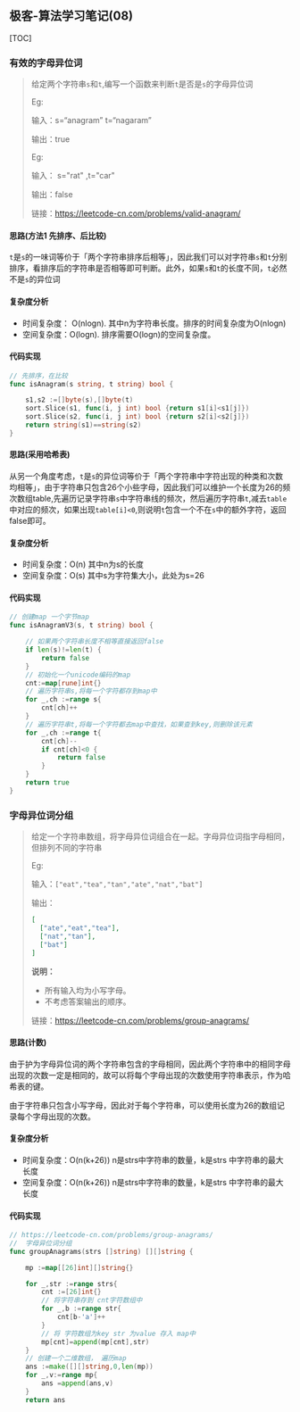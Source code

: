 ## 极客-算法学习笔记(08)

[TOC]

### 有效的字母异位词

>给定两个字符串`s`和`t`,编写一个函数来判断`t`是否是`s`的字母异位词
>
>Eg:
>
>输入：s=“anagram”  t=“nagaram”
>
>输出：true
>
>Eg:
>
>输入： s="rat" ,t="car"
>
>输出：false
>
>链接：https://leetcode-cn.com/problems/valid-anagram/



#### 思路(方法1 先排序、后比较)

`t`是`s`的一味词等价于「两个字符串排序后相等」，因此我们可以对字符串`s`和`t`分别排序，看排序后的字符串是否相等即可判断。此外，如果`s`和`t`的长度不同，`t`必然不是`s`的异位词

#### 复杂度分析

* 时间复杂度： O(nlogn). 其中n为字符串长度。排序的时间复杂度为O(nlogn)
* 空间复杂度：O(logn). 排序需要O(logn)的空间复杂度。

#### 代码实现

```go
// 先排序，在比较
func isAnagram(s string, t string) bool {

	s1,s2 :=[]byte(s),[]byte(t)
	sort.Slice(s1, func(i, j int) bool {return s1[i]<s1[j]})
	sort.Slice(s2, func(i, j int) bool {return s2[i]<s2[j]})
	return string(s1)==string(s2)
}
```

#### 思路(采用哈希表)

从另一个角度考虑，`t`是`s`的异位词等价于「两个字符串中字符出现的种类和次数均相等」，由于字符串只包含26个小些字母，因此我们可以维护一个长度为26的频次数组table,先遍历记录字符串`s`中字符串线的频次，然后遍历字符串`t`,减去`table`中对应的频次，如果出现`table[i]<0`,则说明`t`包含一个不在`s`中的额外字符，返回false即可。

#### 复杂度分析

* 时间复杂度：O(n) 其中n为s的长度
* 空间复杂度：O(s) 其中s为字符集大小，此处为s=26

#### 代码实现

```go
// 创建map 一个字节map
func isAnagramV3(s, t string) bool {

	// 如果两个字符串长度不相等直接返回false
	if len(s)!=len(t) {
		return false
	}
	// 初始化一个unicode编码的map
	cnt:=map[rune]int{}
	// 遍历字符串s,将每一个字符都存到map中
	for _,ch :=range s{
		cnt[ch]++
	}
	// 遍历字符串t,将每一个字符都去map中查找，如果查到key,则删除该元素
	for _,ch :=range t{
		cnt[ch]--
		if cnt[ch]<0 {
			return false
		}
	}
	return true
}
```

### 字母异位词分组

>给定一个字符串数组，将字母异位词组合在一起。字母异位词指字母相同，但排列不同的字符串
>
>Eg:
>
>输入：`["eat","tea","tan","ate","nat","bat"]`
>
>输出：
>
>```json
>[
>	["ate","eat","tea"],
>	["nat","tan"],
>	["bat"]
>]
>```
>
>**说明：**
>
>- 所有输入均为小写字母。
>- 不考虑答案输出的顺序。
>
>链接：https://leetcode-cn.com/problems/group-anagrams/

#### 思路(计数)

由于护为字母异位词的两个字符串包含的字母相同，因此两个字符串中的相同字母出现的次数一定是相同的，故可以将每个字母出现的次数使用字符串表示，作为哈希表的键。

由于字符串只包含小写字母，因此对于每个字符串，可以使用长度为26的数组记录每个字母出现的次数。

#### 复杂度分析

* 时间复杂度：O(n(k+26))  n是strs中字符串的数量，k是strs 中字符串的最大长度
* 空间复杂度：O(n(k+26))  n是strs中字符串的数量，k是strs 中字符串的最大长度

#### 代码实现

```go
// https://leetcode-cn.com/problems/group-anagrams/
//  字母异位词分组
func groupAnagrams(strs []string) [][]string {

	mp :=map[[26]int][]string{}

	for _,str :=range strs{
		cnt :=[26]int{}
		// 将字符串存到 cnt字符数组中
		for _,b :=range str{
			cnt[b-'a']++
		}
		// 将 字符数组为key str 为value 存入 map中
		mp[cnt]=append(mp[cnt],str)
	}
	// 创建一个二维数组， 遍历map
	ans :=make([][]string,0,len(mp))
	for _,v:=range mp{
		ans =append(ans,v)
	}
	return ans

```


